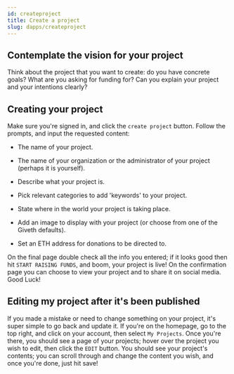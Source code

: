 ```yaml
---
id: createproject
title: Create a project
slug: dapps/createproject
---
```


## Contemplate the vision for your project
Think about the project that you want to create: do you have concrete goals? What are you asking for funding for? Can you explain your project and your intentions clearly?

## Creating your project
 Make sure you're signed in, and click the `create project` button. Follow the prompts, and input the requested content:
 - The name of your project.

 - The name of your organization or the administrator of your project (perhaps it is yourself).

 - Describe what your project is.

 - Pick relevant categories to add 'keywords' to your project.

 - State where in the world your project is taking place.

 - Add an image to display with your project (or choose from one of the Giveth defaults).

 - Set an ETH address for donations to be directed to.

 On the final page double check all the info you entered; if it looks good then hit `START RAISING FUNDS`, and boom, your project is live! On the confirmation page you can choose to view your project and to share it on social media. Good Luck!

## Editing my project after it's been published
If you made a mistake or need to change something on your project, it's super simple to go back and update it. If you're on the homepage, go to the top right, and click on your account, then select `My Projects`. Once you're there, you should see a page of your projects; hover over the project you wish to edit, then click the `EDIT` button. You should see your project's contents; you can scroll through and change the content you wish, and once you're done, just hit save!
